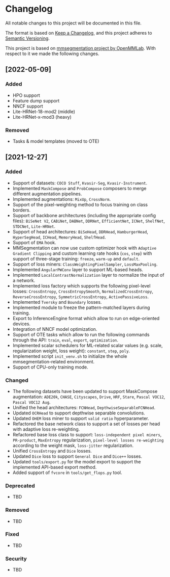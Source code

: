 # Changelog

All notable changes to this project will be documented in this file.

The format is based on [Keep a Changelog](https://keepachangelog.com/en/1.0.0/),
and this project adheres to [Semantic Versioning](https://semver.org/spec/v2.0.0.html).

This project is based on [mmsegmentation project by OpenMMLab](https://github.com/open-mmlab/mmsegmentation).
With respect to it we made the following changes.

## \[2022-05-09\]
### Added
* HPO support
* Feature dump support
* NNCF support
* Lite-HRNet-18-mod2 (middle)
* Lite-HRNet-x-mod3 (heavy)

### Removed
* Tasks & model templates (moved to OTE)


## \[2021-12-27\]
### Added
- Support of datasets: `COCO Stuff`, `Kvasir-Seg`, `Kvasir-Instrument`.
- Implemented `MaskCompose` and `ProbCompose` composers to merge different
  augmentation pipelines.
- Implemented augmentations: `MixUp`, `CrossNorm`.
- Support of the pixel-weighting method to focus training on class borders.
- Support of backbone architectures (including the appropriate config files):
  `BiSeNet V2`, `CABiNet`, `DABNet`, `DDRNet`, `EfficientNet`, `ICNet`, `ShelfNet`,
  `STDCNet`, `Lite-HRNet`.
- Support of head architectures: `BiSeHead`, `DDRHead`, `HamburgerHead`,
  `HyperSegHead`, `ICHead`, `MemoryHead`, `ShelfHead`.
- Support of `EMA` hook.
- MMSegmentation can now use custom optimizer hook with `Adaptive Gradient Clipping`
  and custom learning rate hooks (`cos`, `step`) with support of three-stage
  training: `freeze`, `warm-up` and `default`.
- Support of loss miners: `ClassWeightingPixelSampler`, `LossMaxPooling`.
- Implemented `AngularPWConv` layer to support ML-based heads.
- Implemented `LocalContrastNormalization` layer to normalize the input of a network.
- Implemented loss factory which supports the following pixel-level losses:
  `CrossEntropy`, `CrossEntropySmooth`, `NormalizedCrossEntropy`,
  `ReverseCrossEntropy`, `SymmetricCrossEntropy`, `ActivePassiveLoss`.
- Implemented `Tversky` and `Boundary` losses.
- Implemented module to freeze the pattern-matched layers during training.
- Export to InferenceEngine format which allow to run on edge-oriented devices.
- Integration of NNCF model optimization.
- Support of OTE tasks which allow to run the following commands through the API:
  `train`, `eval`, `export`, `optimization`.
- Implemented scalar schedulers for ML-related scalar values (e.g. scale,
  regularization weight, loss weight): `constant`, `step`, `poly`.
- Implemented script `init_venv.sh` to initialize the whole mmsegmentation-related
  environment.
- Support of CPU-only training mode.


### Changed
- The following datasets have been updated to support MaskCompose augmentation:
  `ADE20k`, `CHASE`, `Cityscapes`, `Drive`, `HRF`, `Stare`, `Pascal VOC12`,
  `Pascal VOC12 Aug`.
- Unified the head architectures: `FCNHead`, `DepthwiseSeparableFCNHead`.
- Updated `OCRHead` to support depthwise separable convolutions.
- Updated `OHEM` loss miner to support `valid ratio` hyperparameter.
- Refactored the base network class to support a set of losses per head with
  adaptive loss re-weighting.
- Refactored base loss class to support: `loss-independent pixel miners`, `PR-product`,
  `MaxEntropy` regularization, `pixel-level losses re-weighting` according to the
  weight mask, `loss-jitter` regularization.
- Unified `CrossEntropy` and `Dice` losses.
- Updated `Dice` loss to support `General Dice` and `Dice++` losses.
- Updated `tools/export.py` for the model export to support the implemented
  API-based export method.
- Added support of `fvcore` in `tools/get_flops.py` tool.

### Deprecated
- TBD

### Removed
- TBD

### Fixed
- TBD

### Security
- TBD
